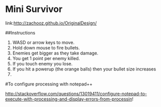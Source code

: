 Mini Survivor
==================

link:http://zachooz.github.io/OriginalDesign/


##Instructions

1. WASD or arrow keys to move.
2. Hold down mouse to fire bullets.
3. Enemies get bigger as they take damage.
4. You get 1 point per enemy killed.
5. If you touch enemy you lose.
6. If you hit a powerup (the orange balls) then your bullet size increases
7. 
#To configure processing with notepad++

http://stackoverflow.com/questions/13019411/configure-notepad-to-execute-with-processing-and-display-errors-from-processin!
